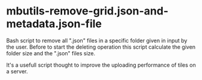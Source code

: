 mbutils-remove-grid.json-and-metadata.json-file
===============================================

Bash script to remove all ".json" files in a specific folder given in input by the user.
Before to start the deleting operation this script calculate the given folder size and the ".json" files size.

It's a usefull script thought to improve the uploading performance of tiles on a server.
